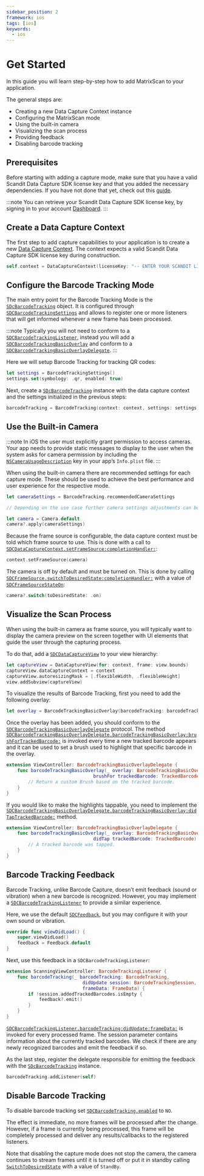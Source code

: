 ```yaml
---
sidebar_position: 2
framework: ios
tags: [ios]
keywords:
  - ios
---
```


# Get Started

In this guide you will learn step-by-step how to add MatrixScan to your application.

The general steps are:

- Creating a new Data Capture Context instance
- Configuring the MatrixScan mode
- Using the built-in camera
- Visualizing the scan process
- Providing feedback
- Disabling barcode tracking

## Prerequisites

Before starting with adding a capture mode, make sure that you have a valid Scandit Data Capture SDK license key and that you added the necessary dependencies. If you have not done that yet, check out this [guide](/sdks/ios/add-sdk.md).

:::note
You can retrieve your Scandit Data Capture SDK license key, by signing in to your account [Dashboard](https://ssl.scandit.com/dashboard/sign-in).
:::

## Create a Data Capture Context

The first step to add capture capabilities to your application is to create a new [Data Capture Context](https://docs.scandit.com/data-capture-sdk/ios/core/api/data-capture-context.html#class-scandit.datacapture.core.DataCaptureContext). The context expects a valid Scandit Data Capture SDK license key during construction.

```swift
self.context = DataCaptureContext(licenseKey: "-- ENTER YOUR SCANDIT LICENSE KEY HERE --")
```

## Configure the Barcode Tracking Mode

The main entry point for the Barcode Tracking Mode is the [`SDcBarcodeTracking`](https://docs.scandit.com/data-capture-sdk/ios/barcode-capture/api/barcode-tracking.html#class-scandit.datacapture.barcode.tracking.BarcodeTracking) object. It is configured through [`SDCBarcodeTrackingSettings`](https://docs.scandit.com/data-capture-sdk/ios/barcode-capture/api/barcode-tracking-settings.html#class-scandit.datacapture.barcode.tracking.BarcodeTrackingSettings) and allows to register one or more listeners that will get informed whenever a new frame has been processed.

:::note
Typically you will not need to conform to a [`SDCBarcodeTrackingListener`](https://docs.scandit.com/data-capture-sdk/ios/barcode-capture/api/barcode-tracking-listener.html#interface-scandit.datacapture.barcode.tracking.IBarcodeTrackingListener), instead you will add a [`SDCBarcodeTrackingBasicOverlay`](https://docs.scandit.com/data-capture-sdk/ios/barcode-capture/api/ui/barcode-tracking-basic-overlay.html#class-scandit.datacapture.barcode.tracking.ui.BarcodeTrackingBasicOverlay) and conform to a [`SDCBarcodeTrackingBasicOverlayDelegate`](https://docs.scandit.com/data-capture-sdk/ios/barcode-capture/api/ui/barcode-tracking-basic-overlay-listener.html#interface-scandit.datacapture.barcode.tracking.ui.IBarcodeTrackingBasicOverlayListener).
:::

Here we will setup Barcode Tracking for tracking QR codes:

```swift
let settings = BarcodeTrackingSettings()
settings.set(symbology: .qr, enabled: true)
```

Next, create a [`SDcBarcodeTracking`](https://docs.scandit.com/data-capture-sdk/ios/barcode-capture/api/barcode-tracking.html#class-scandit.datacapture.barcode.tracking.BarcodeTracking) instance with the data capture context and the settings initialized in the previous steps:

```swift
barcodeTracking = BarcodeTracking(context: context, settings: settings)
```

## Use the Built-in Camera

:::note
In iOS the user must explicitly grant permission to access cameras. Your app needs to provide static messages to display to the user when the system asks for camera permission by including the [`NSCameraUsageDescription`](https://developer.apple.com/documentation/bundleresources/information_property_list/nscamerausagedescription) key in your app’s `Info.plist` file.
:::

When using the built-in camera there are recommended settings for each capture mode. These should be used to achieve the best performance and user experience for the respective mode.

```swift
let cameraSettings = BarcodeTracking.recommendedCameraSettings

// Depending on the use case further camera settings adjustments can be made here.

let camera = Camera.default
camera?.apply(cameraSettings)
```

Because the frame source is configurable, the data capture context must be told which frame source to use. This is done with a call to [`SDCDataCaptureContext.setFrameSource:completionHandler:`](https://docs.scandit.com/data-capture-sdk/ios/core/api/data-capture-context.html#method-scandit.datacapture.core.DataCaptureContext.SetFrameSourceAsync):

```swift
context.setFrameSource(camera)
```

The camera is off by default and must be turned on. This is done by calling [`SDCFrameSource.switchToDesiredState:completionHandler:`](https://docs.scandit.com/data-capture-sdk/ios/core/api/frame-source.html#method-scandit.datacapture.core.IFrameSource.SwitchToDesiredStateAsync) with a value of [`SDCFrameSourceStateOn`](https://docs.scandit.com/data-capture-sdk/ios/core/api/frame-source.html#value-scandit.datacapture.core.FrameSourceState.On):

```swift
camera?.switch(toDesiredState: .on)
```

## Visualize the Scan Process

When using the built-in camera as frame source, you will typically want to display the camera preview on the screen together with UI elements that guide the user through the capturing process. 

To do that, add a [`SDCDataCaptureView`](https://docs.scandit.com/data-capture-sdk/ios/core/api/ui/data-capture-view.html#class-scandit.datacapture.core.ui.DataCaptureView) to your view hierarchy:

```swift
let captureView = DataCaptureView(for: context, frame: view.bounds)
captureView.dataCaptureContext = context
captureView.autoresizingMask = [.flexibleWidth, .flexibleHeight]
view.addSubview(captureView)
```

To visualize the results of Barcode Tracking, first you need to add the following overlay:

```swift
let overlay = BarcodeTrackingBasicOverlay(barcodeTracking: barcodeTracking, view: captureView)
```

Once the overlay has been added, you should conform to the [`SDCBarcodeTrackingBasicOverlayDelegate`](https://docs.scandit.com/data-capture-sdk/ios/barcode-capture/api/ui/barcode-tracking-basic-overlay-listener.html#interface-scandit.datacapture.barcode.tracking.ui.IBarcodeTrackingBasicOverlayListener) protocol. The method [`SDCBarcodeTrackingBasicOverlayDelegate.barcodeTrackingBasicOverlay:brushForTrackedBarcode:`](https://docs.scandit.com/data-capture-sdk/ios/barcode-capture/api/ui/barcode-tracking-basic-overlay-listener.html#method-scandit.datacapture.barcode.tracking.ui.IBarcodeTrackingBasicOverlayListener.BrushForTrackedBarcode) is invoked every time a new tracked barcode appears and it can be used to set a brush used to highlight that specific barcode in the overlay.

```swift
extension ViewController: BarcodeTrackingBasicOverlayDelegate {
    func barcodeTrackingBasicOverlay(_ overlay: BarcodeTrackingBasicOverlay,
                                brushFor trackedBarcode: TrackedBarcode) -> Brush? {
        // Return a custom Brush based on the tracked barcode.
    }
}
```

If you would like to make the highlights tappable, you need to implement the [`SDCBarcodeTrackingBasicOverlayDelegate.barcodeTrackingBasicOverlay:didTapTrackedBarcode:`](https://docs.scandit.com/data-capture-sdk/ios/barcode-capture/api/ui/barcode-tracking-basic-overlay-listener.html#method-scandit.datacapture.barcode.tracking.ui.IBarcodeTrackingBasicOverlayListener.OnTrackedBarcodeTapped) method.

```swift
extension ViewController: BarcodeTrackingBasicOverlayDelegate {
    func barcodeTrackingBasicOverlay(_ overlay: BarcodeTrackingBasicOverlay,
                                didTap trackedBarcode: TrackedBarcode) {
        // A tracked barcode was tapped.
    }
}
```

## Barcode Tracking Feedback

Barcode Tracking, unlike Barcode Capture, doesn’t emit feedback (sound or vibration) when a new barcode is recognized. However, you may implement a [`SDCBarcodeTrackingListener`](https://docs.scandit.com/data-capture-sdk/ios/barcode-capture/api/barcode-tracking-listener.html#interface-scandit.datacapture.barcode.tracking.IBarcodeTrackingListener) to provide a similar experience.

Here, we use the default [`SDCFeedback`](https://docs.scandit.com/data-capture-sdk/ios/core/api/feedback.html#class-scandit.datacapture.core.Feedback), but you may configure it with your own sound or vibration.

```swift
override func viewDidLoad() {
    super.viewDidLoad()
    feedback = Feedback.default
}
```

Next, use this feedback in a `SDCBarcodeTrackingListener`:

```swift
extension ScanningViewController: BarcodeTrackingListener {
    func barcodeTracking(_ barcodeTracking: BarcodeTracking,
                            didUpdate session: BarcodeTrackingSession,
                            frameData: FrameData) {
        if !session.addedTrackedBarcodes.isEmpty {
            feedback?.emit()
        }
    }
}
```

[`SDCBarcodeTrackingListener.barcodeTracking:didUpdate:frameData:`](https://docs.scandit.com/data-capture-sdk/ios/barcode-capture/api/barcode-tracking-listener.html#method-scandit.datacapture.barcode.tracking.IBarcodeTrackingListener.OnSessionUpdated) is invoked for every processed frame. The session parameter contains information about the currently tracked barcodes. We check if there are any newly recognized barcodes and emit the feedback if so.

As the last step, register the delegate responsible for emitting the feedback with the [`SDcBarcodeTracking`](https://docs.scandit.com/data-capture-sdk/ios/barcode-capture/api/barcode-tracking.html#class-scandit.datacapture.barcode.tracking.BarcodeTracking) instance.

```swift
barcodeTracking.addListener(self)
```

## Disable Barcode Tracking

To disable barcode tracking set [`SDCBarcodeTracking.enabled`](https://docs.scandit.com/data-capture-sdk/ios/barcode-capture/api/barcode-tracking.html#property-scandit.datacapture.barcode.tracking.BarcodeTracking.IsEnabled) to `NO`.

The effect is immediate, no more frames will be processed after the change. However, if a frame is currently being processed, this frame will be completely processed and deliver any results/callbacks to the registered listeners.

Note that disabling the capture mode does not stop the camera, the camera continues to stream frames until it is turned off or put it in standby calling [`SwitchToDesiredState`](https://docs.scandit.com/data-capture-sdk/ios/core/api/frame-source.html#method-scandit.datacapture.core.IFrameSource.SwitchToDesiredStateAsync) with a value of `StandBy`.